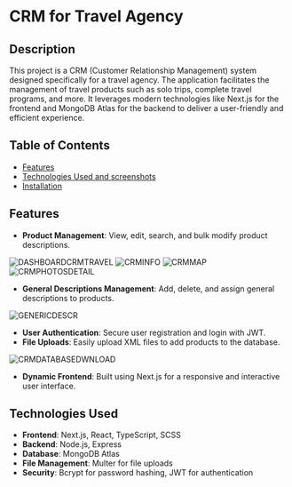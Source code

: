 # CRM for Travel Agency

## Description

This project is a CRM (Customer Relationship Management) system designed specifically for a travel agency. The application facilitates the management of travel products such as solo trips, complete travel programs, and more. It leverages modern technologies like Next.js for the frontend and MongoDB Atlas for the backend to deliver a user-friendly and efficient experience.

## Table of Contents

- [Features](#features)
- [Technologies Used and screenshots](#technologies-used)
- [Installation](#installation)


## Features

- **Product Management**: View, edit, search, and bulk modify product descriptions.

![DASHBOARDCRMTRAVEL](https://github.com/user-attachments/assets/1ec69ef0-47ef-467c-9ac3-89cf11fc1f63)
![CRMINFO](https://github.com/user-attachments/assets/99d71042-b04f-46d9-975c-a1ab4a98c59c)
![CRMMAP](https://github.com/user-attachments/assets/f480a9b3-31f3-47e8-b2f4-e7c8e5de4423)
![CRMPHOTOSDETAIL](https://github.com/user-attachments/assets/bc8f70a3-1dda-4c28-9957-db6a0ea15c38)

- **General Descriptions Management**: Add, delete, and assign general descriptions to products.


![GENERICDESCR](https://github.com/user-attachments/assets/49da1c03-ecc5-48ba-9e37-bafa13c2d27f)


- **User Authentication**: Secure user registration and login with JWT.
- **File Uploads**: Easily upload XML files to add products to the database.

![CRMDATABASEDWNLOAD](https://github.com/user-attachments/assets/c4f8eeaa-6fba-42a5-8762-4ccc1f177c21)


- **Dynamic Frontend**: Built using Next.js for a responsive and interactive user interface.

## Technologies Used

- **Frontend**: Next.js, React, TypeScript, SCSS
- **Backend**: Node.js, Express
- **Database**: MongoDB Atlas
- **File Management**: Multer for file uploads
- **Security**: Bcrypt for password hashing, JWT for authentication

